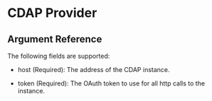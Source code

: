 # CDAP Provider

## Argument Reference

The following fields are supported:

* host
  (Required):
  The address of the CDAP instance.

* token
  (Required):
  The OAuth token to use for all http calls to the instance.

